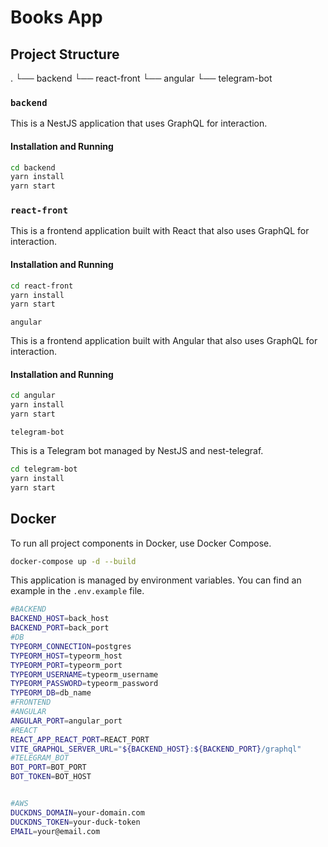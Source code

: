 # Books App
## Project Structure
.
└── backend
└── react-front
└── angular
└── telegram-bot

### `backend`

This is a NestJS application that uses GraphQL for interaction.

#### Installation and Running

```bash
cd backend
yarn install
yarn start
```

### `react-front`
This is a frontend application built with React that also uses GraphQL for interaction.

#### Installation and Running
```bash
cd react-front
yarn install
yarn start
```

`angular`

This is a frontend application built with Angular that also uses GraphQL for interaction.

#### Installation and Running
```bash
cd angular
yarn install
yarn start
```

`telegram-bot`

This is a Telegram bot managed by NestJS and nest-telegraf.


```bash
cd telegram-bot
yarn install
yarn start
```

## Docker

To run all project components in Docker, use Docker Compose.

```bash
docker-compose up -d --build
```

This application is managed by environment variables. You can find an example in the `.env.example` file.

```bash
#BACKEND
BACKEND_HOST=back_host
BACKEND_PORT=back_port
#DB
TYPEORM_CONNECTION=postgres
TYPEORM_HOST=typeorm_host
TYPEORM_PORT=typeorm_port
TYPEORM_USERNAME=typeorm_username
TYPEORM_PASSWORD=typeorm_password
TYPEORM_DB=db_name
#FRONTEND
#ANGULAR
ANGULAR_PORT=angular_port
#REACT
REACT_APP_REACT_PORT=REACT_PORT
VITE_GRAPHQL_SERVER_URL="${BACKEND_HOST}:${BACKEND_PORT}/graphql"
#TELEGRAM_BOT
BOT_PORT=BOT_PORT
BOT_TOKEN=BOT_HOST


#AWS
DUCKDNS_DOMAIN=your-domain.com
DUCKDNS_TOKEN=your-duck-token
EMAIL=your@email.com

```